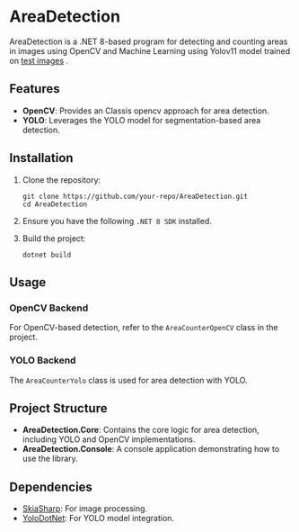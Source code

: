 # AreaDetection

AreaDetection is a .NET 8-based program for detecting and counting areas in images using OpenCV and Machine Learning using Yolov11 model trained on [test images](https://github.com/asheesh1996/AreaDetection/tree/main/AreaDetection.Console/test_Images) .

## Features

- **OpenCV**: Provides an Classis opencv approach for area detection.
- **YOLO**: Leverages the YOLO model for segmentation-based area detection.

## Installation

1. Clone the repository:
   ```
   git clone https://github.com/your-repo/AreaDetection.git 
   cd AreaDetection
   ```


2. Ensure you have the following `.NET 8 SDK` installed.

3. Build the project:
   ```
   dotnet build
   ```


## Usage


### OpenCV Backend

For OpenCV-based detection, refer to the `AreaCounterOpenCV` class in the project.


### YOLO Backend

The `AreaCounterYolo` class is used for area detection with YOLO.


## Project Structure

- **AreaDetection.Core**: Contains the core logic for area detection, including YOLO and OpenCV implementations.
- **AreaDetection.Console**: A console application demonstrating how to use the library.

## Dependencies

- [SkiaSharp](https://github.com/mono/SkiaSharp): For image processing.
- [YoloDotNet](https://github.com/your-yolo-library): For YOLO model integration.



